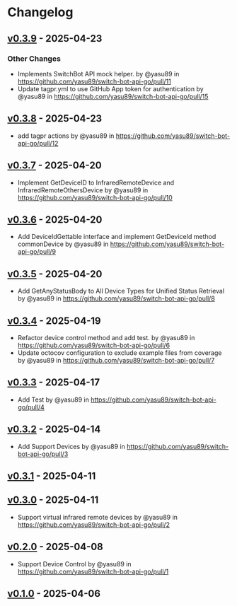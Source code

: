 # Changelog

## [v0.3.9](https://github.com/yasu89/switch-bot-api-go/compare/v0.3.8...v0.3.9) - 2025-04-23
### Other Changes
- Implements SwitchBot API mock helper. by @yasu89 in https://github.com/yasu89/switch-bot-api-go/pull/11
- Update tagpr.yml to use GitHub App token for authentication by @yasu89 in https://github.com/yasu89/switch-bot-api-go/pull/15

## [v0.3.8](https://github.com/yasu89/switch-bot-api-go/compare/v0.3.7...v0.3.8) - 2025-04-23
- add tagpr actions by @yasu89 in https://github.com/yasu89/switch-bot-api-go/pull/12

## [v0.3.7](https://github.com/yasu89/switch-bot-api-go/compare/v0.3.6...v0.3.7) - 2025-04-20
- Implement GetDeviceID to InfraredRemoteDevice and InfraredRemoteOthersDevice by @yasu89 in https://github.com/yasu89/switch-bot-api-go/pull/10

## [v0.3.6](https://github.com/yasu89/switch-bot-api-go/compare/v0.3.5...v0.3.6) - 2025-04-20
- Add DeviceIdGettable interface and implement GetDeviceId method commonDevice by @yasu89 in https://github.com/yasu89/switch-bot-api-go/pull/9

## [v0.3.5](https://github.com/yasu89/switch-bot-api-go/compare/v0.3.4...v0.3.5) - 2025-04-20
- Add GetAnyStatusBody to All Device Types for Unified Status Retrieval  by @yasu89 in https://github.com/yasu89/switch-bot-api-go/pull/8

## [v0.3.4](https://github.com/yasu89/switch-bot-api-go/compare/v0.3.3...v0.3.4) - 2025-04-19
- Refactor device control method and add test. by @yasu89 in https://github.com/yasu89/switch-bot-api-go/pull/6
- Update octocov configuration to exclude example files from coverage by @yasu89 in https://github.com/yasu89/switch-bot-api-go/pull/7

## [v0.3.3](https://github.com/yasu89/switch-bot-api-go/compare/v0.3.2...v0.3.3) - 2025-04-17
- Add Test by @yasu89 in https://github.com/yasu89/switch-bot-api-go/pull/4

## [v0.3.2](https://github.com/yasu89/switch-bot-api-go/compare/v0.3.1...v0.3.2) - 2025-04-14
- Add Support Devices by @yasu89 in https://github.com/yasu89/switch-bot-api-go/pull/3

## [v0.3.1](https://github.com/yasu89/switch-bot-api-go/compare/v0.3.0...v0.3.1) - 2025-04-11

## [v0.3.0](https://github.com/yasu89/switch-bot-api-go/compare/v0.2.0...v0.3.0) - 2025-04-11
- Support virtual infrared remote devices by @yasu89 in https://github.com/yasu89/switch-bot-api-go/pull/2

## [v0.2.0](https://github.com/yasu89/switch-bot-api-go/compare/v0.1.0...v0.2.0) - 2025-04-08
- Support Device Control by @yasu89 in https://github.com/yasu89/switch-bot-api-go/pull/1

## [v0.1.0](https://github.com/yasu89/switch-bot-api-go/commits/v0.1.0) - 2025-04-06
